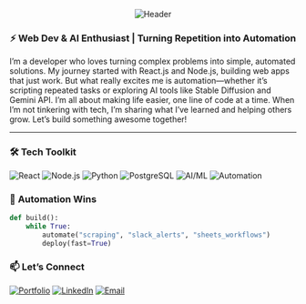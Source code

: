 <p align="center">
  <img src="https://readme-typing-svg.demolab.com?font=Fira+Code&weight=600&size=26&pause=1000&color=5BCDEC&center=true&vCenter=true&width=500&lines=Code%2C+Automate%2C+Innovate" alt="Header" />
</p>

<h3 align="center">⚡ Web Dev & AI Enthusiast | Turning Repetition into Automation</h3>

I’m a developer who loves turning complex problems into simple, automated solutions. My journey started with React.js and Node.js, building web apps that just work. But what really excites me is automation—whether it’s scripting repeated tasks or exploring AI tools like Stable Diffusion and Gemini API. I’m all about making life easier, one line of code at a time. When I’m not tinkering with tech, I’m sharing what I’ve learned and helping others grow. Let’s build something awesome together!

---

### 🛠️ **Tech Toolkit**
![React](https://img.shields.io/badge/-React-61DAFB?logo=react&logoColor=black)
![Node.js](https://img.shields.io/badge/-Node.js-339933?logo=node.js&logoColor=white)
![Python](https://img.shields.io/badge/-Python-3776AB?logo=python&logoColor=white)
![PostgreSQL](https://img.shields.io/badge/-PostgreSQL-4169E1?logo=postgresql&logoColor=white)
![AI/ML](https://img.shields.io/badge/-AI%2FML-FF6F61?logo=openai)
![Automation](https://img.shields.io/badge/-Automation-4A154B?logo=automattic)

### 🤖 **Automation Wins**
```python
def build():
    while True:
        automate("scraping", "slack_alerts", "sheets_workflows")
        deploy(fast=True)
```

### 📫 Let’s Connect  
[![Portfolio](https://img.shields.io/badge/-Portfolio-8A2BE2)](https://muneesraja.com)  [![LinkedIn](https://img.shields.io/badge/-LinkedIn-0A66C2?logo=linkedin)](https://linkedin.com/in/munees-raja)  [![Email](https://img.shields.io/badge/-Email-D14836?logo=gmail)](mailto:muneesrajaa@gmail.com)
